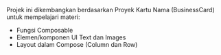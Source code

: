 Projek ini dikembangkan berdasarkan Proyek Kartu Nama (BusinessCard) untuk mempelajari materi:
- Fungsi Composable
- Elemen/komponen UI Text dan Images
- Layout dalam Compose (Column dan Row)
